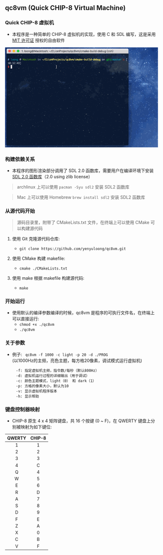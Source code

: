 ## qc8vm (Quick CHIP-8 Virtual Machine) ##
### Quick CHIP-8 虚拟机 ###
* 本程序是一种简单的 CHIP-8 虚拟机的实现，使用 C 和 SDL 编写，这是采用 [MIT 许可证](https://mit-license.org) 授权的自由软件


![demo](https://github.com/AloneCafe/qc8vm/raw/master/gifs/demo.gif)


### 构建依赖关系 ###
* 本程序的图形渲染部分调用了 SDL 2.0 函数库，需要用户在编译环境下安装 [SDL 2.0 函数库](http://www.libsdl.org/download-2.0.php)（2.0 using zlib license）
> archlinux 上可以使用 ``` pacman -Syu sdl2 ``` 安装 SDL2 函数库

> Mac 上可以使用 Homebrew ``` brew install sdl2 ``` 安装 SDL2 函数库

### 从源代码开始 ###
> 源码目录里，附带了 CMakeLists.txt 文件，在终端上可以使用 CMake 可以构建源代码
    
1. 使用 Git 克隆源代码仓库: 
    * ``` git clone https://github.com/yenyuloong/qc8vm.git ```

2. 使用 CMake 构建 makefile:
    * ``` cmake ./CMakeLists.txt ```
    
3. 使用 make 根据 makefile 构建源代码:
    * ``` make ```
    

### 开始运行 ###
* 使用默认的编译参数编译的时候，qc8vm 是程序的可执行文件名，在终端上可以直接运行: 
    * ``` chmod +x ./qc8vm ```
    * ``` ./qc8vm ```

### 关于参数 ###
* 例子: ``` qc8vm -f 1000 -c light -p 20 -d ./PROG```  
        (以1000Hz的主频，亮色主题，每方格20像素，调试模式运行虚拟机)
       
```
     -f: 指定虚拟机主频，指令数/每秒（默认800Hz）
     -d: 虚拟机运行过程的详细输出（用于调试）
     -c: 颜色主题模式，light（0） 和 dark（1）
     -p: 方格的像素大小，默认为10
     -v: 显示虚拟机程序版本
     -h: 显示帮助
```

### 键盘控制器映射 ###
* CHIP-8 原生 4 x 4 矩阵键盘，共 16 个按键 (0 ~ F)，在 QWERTY 键盘上分别被映射为如下键位:

| QWERTY | CHIP-8 |
| :---: | :---: |
| 1 | 1 |
| 2 | 2 |
| 3 | 3 |
| 4 | C |
| Q | 4 |
| W | 5 |
| E | 6 |
| R | D |
| A | 7 |
| S | 8 |
| D | 9 |
| F | E |
| Z | A |
| X | 0 |
| C | B |
| V | F |

